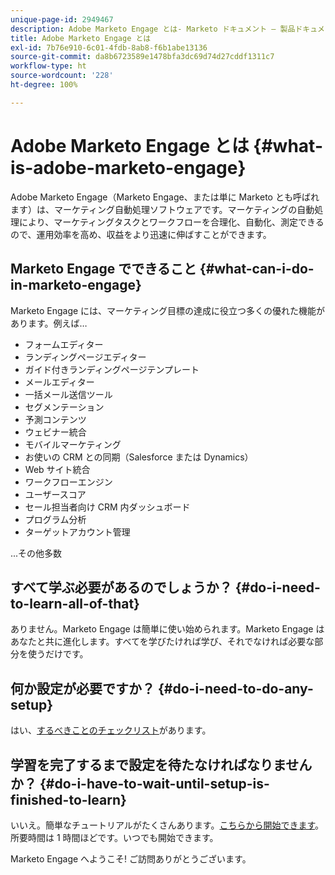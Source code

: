 ```yaml
---
unique-page-id: 2949467
description: Adobe Marketo Engage とは- Marketo ドキュメント — 製品ドキュメント
title: Adobe Marketo Engage とは
exl-id: 7b76e910-6c01-4fdb-8ab8-f6b1abe13136
source-git-commit: da8b6723589e1478bfa3dc69d74d27cddf1311c7
workflow-type: ht
source-wordcount: '228'
ht-degree: 100%

---
```


# Adobe Marketo Engage とは {#what-is-adobe-marketo-engage}

Adobe Marketo Engage（Marketo Engage、または単に Marketo とも呼ばれます）は、マーケティング自動処理ソフトウェアです。マーケティングの自動処理により、マーケティングタスクとワークフローを合理化、自動化、測定できるので、運用効率を高め、収益をより迅速に伸ばすことができます。

## Marketo Engage でできること {#what-can-i-do-in-marketo-engage}

Marketo Engage には、マーケティング目標の達成に役立つ多くの優れた機能があります。例えば…

* フォームエディター
* ランディングページエディター
* ガイド付きランディングページテンプレート
* メールエディター
* 一括メール送信ツール
* セグメンテーション
* 予測コンテンツ
* ウェビナー統合
* モバイルマーケティング
* お使いの CRM との同期（Salesforce または Dynamics）
* Web サイト統合
* ワークフローエンジン
* ユーザースコア
* セール担当者向け CRM 内ダッシュボード
* プログラム分析
* ターゲットアカウント管理

...その他多数

## すべて学ぶ必要があるのでしょうか？ {#do-i-need-to-learn-all-of-that}

ありません。Marketo Engage は簡単に使い始められます。Marketo Engage はあなたと共に進化します。すべてを学びたければ学び、それでなければ必要な部分を使うだけです。

## 何か設定が必要ですか？ {#do-i-need-to-do-any-setup}

はい、[するべきことのチェックリスト](/help/marketo/getting-started/setup-steps/setup-checklist.md)があります。

## 学習を完了するまで設定を待たなければなりませんか？ {#do-i-have-to-wait-until-setup-is-finished-to-learn}

いいえ。簡単なチュートリアルがたくさんあります。[こちらから開始できます](/help/marketo/getting-started/quick-wins/get-set-up-and-add-a-person.md)。所要時間は 1 時間ほどです。いつでも開始できます。

Marketo Engage へようこそ! ご訪問ありがとうございます。
